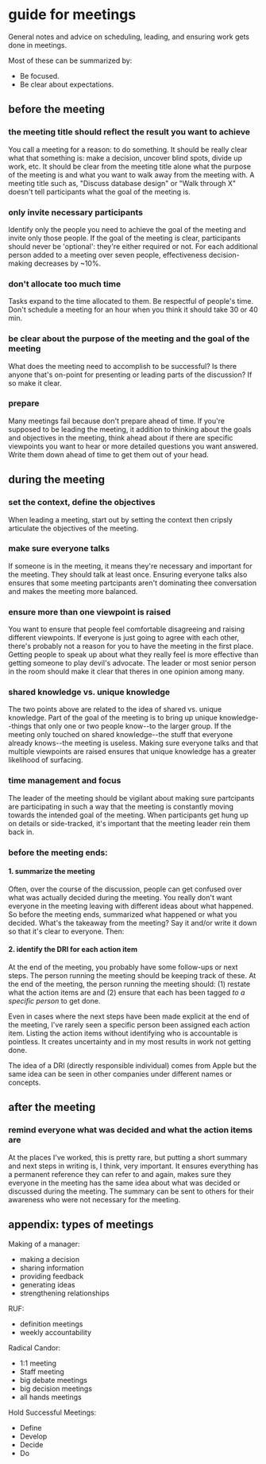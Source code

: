 # guide for meetings

General notes and advice on scheduling, leading, and ensuring work gets done in meetings.

Most of these can be summarized by:

- Be focused.
- Be clear about expectations.


## before the meeting

### the meeting title should reflect the result you want to achieve

You call a meeting for a reason: to do something. It should be really clear what that something is: make a decision, uncover blind spots, divide up work, etc. It should be clear from the meeting title alone what the purpose of the meeting is and what you want to walk away from the meeting with. A meeting title such as, "Discuss database design" or "Walk through X" doesn't tell participants what the goal of the meeting is.

### only invite necessary participants

Identify only the people you need to achieve the goal of the meeting and invite only those people. If the goal of the meeting is clear, participants should never be 'optional': they're either required or not. For each additional person added to a meeting over seven people, effectiveness decision-making decreases by ~10%.

### don't allocate too much time

Tasks expand to the time allocated to them. Be respectful of people's time. Don't schedule a meeting for an hour when you think it should take 30 or 40 min. 

### be clear about the purpose of the meeting and the goal of the meeting

What does the meeting need to accomplish to be successful? Is there anyone that's on-point for presenting or leading parts of the discussion? If so make it clear.

### prepare

Many meetings fail because don't prepare ahead of time. If you're supposed to be leading the meeting, it addition to thinking about the goals and objectives in the meeting, think ahead about if there are specific viewpoints you want to hear or more detailed questions you want answered. Write them down ahead of time to get them out of your head.

## during the meeting

### set the context, define the objectives

When leading a meeting, start out by setting the context then cripsly articulate the objectives of the meeting.

### make sure everyone talks

If someone is in the meeting, it means they're necessary and important for the meeting. They should talk at least once. Ensuring everyone talks also ensures that some meeting partcipants aren't dominating thee conversation and makes the meeting more balanced.

### ensure more than one viewpoint is raised

You want to ensure that people feel comfortable disagreeing and raising different viewpoints. If everyone is just going to agree with each other, there's probably not a reason for you to have the meeting in the first place. Getting people to speak up about what they really feel is more effective than getting someone to play devil's advocate. The leader or most senior person in the room should make it clear that theres in one opinion among many.

### shared knowledge vs. unique knowledge

The two points above are related to the idea of shared vs. unique knowledge. Part of the goal of the meeting is to bring up unique knowledge--things that only one or two people know--to the larger group. If the meeting only touched on shared knowledge--the stuff that everyone already knows--the meeting is useless. Making sure everyone talks and that multiple viewpoints are raised ensures that unique knowledge has a greater likelihood of surfacing.

### time management and focus

The leader of the meeting should be vigilant about making sure partcipants are participating in such a way that the meeting is constantly moving towards the intended goal of the meeting. When participants get hung up on details or side-tracked, it's important that the meeting leader rein them back in.

### before the meeting ends:

#### 1. summarize the meeting

Often, over the course of the discussion, people can get confused over what was actually decided during the meeting. You really don't want everyone in the meeting leaving with different ideas about what happened. So before the meeting ends, summarized what happened or what you decided. What's the takeaway from the meeting? Say it and/or write it down so that it's clear to everyone. Then:

#### 2. identify the DRI for each action item

At the end of the meeting, you probably have some follow-ups or next steps. The person running the meeting should be keeping track of these. At the end of the meeting, the person running the meeting should: (1) restate what the action items are and (2) ensure that each has been tagged _to a specific person_ to get done.

Even in cases where the next steps have been made explicit at the end of the meeting, I've rarely seen a specific person been assigned each action item. Listing the action items without identifying who is accountable is pointless. It creates uncertainty and in my most results in work not getting done.

The idea of a DRI (directly responsible individual) comes from Apple but the same idea can be seen in other companies under different names or concepts.



## after the meeting

### remind everyone what was decided and what the action items are

At the places I've worked, this is pretty rare, but putting a short summary and next steps in writing is, I think, very important. It ensures everything has a permanent reference they can refer to and again, makes sure they everyone in the meeting has the same idea about what was decided or discussed during the meeting. The summary can be sent to others for their awareness who were not necessary for the meeting.


## appendix: types of meetings


Making of a manager:

- making a decision
- sharing information
- providing feedback
- generating ideas
- strengthening relationships


RUF:

- definition meetings
- weekly accountability

Radical Candor:

- 1:1 meeting
- Staff meeting
- big debate meetings
- big decision meetings
- all hands meetings
  
Hold Successful Meetings:

- Define
- Develop
- Decide
- Do